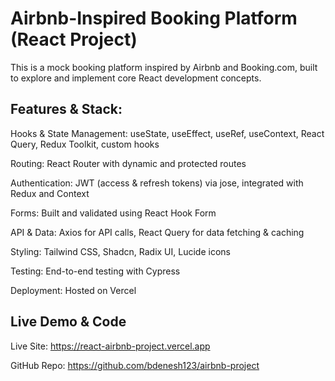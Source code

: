 # Airbnb-Inspired Booking Platform (React Project)

This is a mock booking platform inspired by Airbnb and Booking.com, built to explore and implement core React development concepts.

## Features & Stack:

Hooks & State Management: useState, useEffect, useRef, useContext, React Query, Redux Toolkit, custom hooks

Routing: React Router with dynamic and protected routes

Authentication: JWT (access & refresh tokens) via jose, integrated with Redux and Context

Forms: Built and validated using React Hook Form

API & Data: Axios for API calls, React Query for data fetching & caching

Styling: Tailwind CSS, Shadcn, Radix UI, Lucide icons

Testing: End-to-end testing with Cypress

Deployment: Hosted on Vercel

## Live Demo & Code

Live Site: https://react-airbnb-project.vercel.app

GitHub Repo: https://github.com/bdenesh123/airbnb-project
